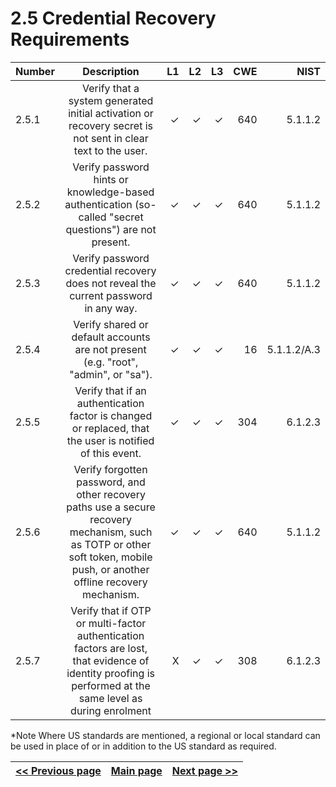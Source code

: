# 2.5 Credential Recovery Requirements

| Number       | Description     | L1    		| L2         | L3 		   | CWE		| NIST		 |
| :------------- | :----------: | -----------: | -----------:|-----------:| -----------:|-----------:|
| 2.5.1 | Verify that a system generated initial activation or recovery secret is not sent in clear text to the user. | ✓	 | ✓   | ✓   | 640 |5.1.1.2|
| 2.5.2 | Verify password hints or knowledge-based authentication (so-called "secret questions") are not present. | ✓ 	 | ✓   | ✓   | 640 |5.1.1.2|
| 2.5.3 | Verify password credential recovery does not reveal the current password in any way. | ✓	 | ✓   | ✓   | 640 |5.1.1.2|
| 2.5.4 | Verify shared or default accounts are not present (e.g. "root", "admin", or "sa").| ✓ 	 | ✓   | ✓   | 16 |5.1.1.2/A.3|
| 2.5.5 | Verify that if an authentication factor is changed or replaced, that the user is notified of this event. | ✓  | ✓   | ✓   | 304 |6.1.2.3|
| 2.5.6 | Verify forgotten password, and other recovery paths use a secure recovery mechanism, such as TOTP or other soft token, mobile push, or another offline recovery mechanism.  | ✓	 | ✓   | ✓   | 640 |5.1.1.2|
| 2.5.7 | Verify that if OTP or multi-factor authentication factors are lost, that evidence of identity proofing is performed at the same level as during enrolment | X	 | ✓   | ✓   | 308 |6.1.2.3|

*Note
Where US standards are mentioned, a regional or local standard can be used in place of or in addition to the US standard as required.

[<< Previous page](1.%20Identify%20teams.md) | [Main page](../README.md) | [Next page >>](3.%20Nominate%20Champions.md)
| --- | --- | --- |

